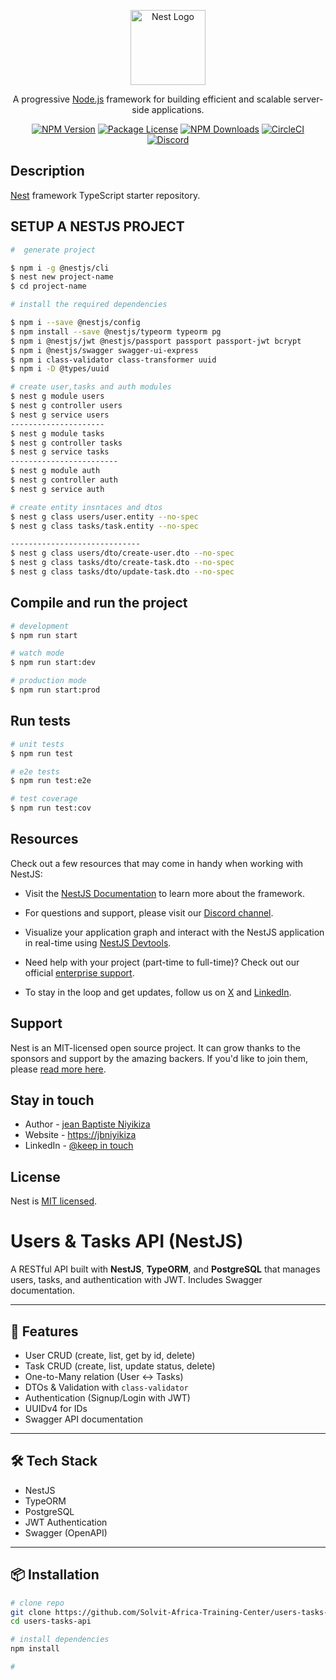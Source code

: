 <p align="center">
  <a href="http://nestjs.com/" target="blank"><img src="https://nestjs.com/img/logo-small.svg" width="120" alt="Nest Logo" /></a>
</p>

[circleci-image]: https://img.shields.io/circleci/build/github/nestjs/nest/master?token=abc123def456
[circleci-url]: https://circleci.com/gh/nestjs/nest

  <p align="center">A progressive <a href="http://nodejs.org" target="_blank">Node.js</a> framework for building efficient and scalable server-side applications.</p>
    <p align="center">
<a href="https://www.npmjs.com/~nestjscore" target="_blank"><img src="https://img.shields.io/npm/v/@nestjs/core.svg" alt="NPM Version" /></a>
<a href="https://www.npmjs.com/~nestjscore" target="_blank"><img src="https://img.shields.io/npm/l/@nestjs/core.svg" alt="Package License" /></a>
<a href="https://www.npmjs.com/~nestjscore" target="_blank"><img src="https://img.shields.io/npm/dm/@nestjs/common.svg" alt="NPM Downloads" /></a>
<a href="https://circleci.com/gh/nestjs/nest" target="_blank"><img src="https://img.shields.io/circleci/build/github/nestjs/nest/master" alt="CircleCI" /></a>
<a href="https://discord.com/channels/jeanbaptisteniyikiza_48814" target="_blank"><img src="https://img.shields.io/badge/discord-online-brightgreen.svg" alt="Discord"/></a>


## Description

[Nest](https://github.com/nestjs/nest) framework TypeScript starter repository.

## SETUP A NESTJS PROJECT

```bash
#  generate project

$ npm i -g @nestjs/cli
$ nest new project-name
$ cd project-name

# install the required dependencies

$ npm i --save @nestjs/config
$ npm install --save @nestjs/typeorm typeorm pg 
$ npm i @nestjs/jwt @nestjs/passport passport passport-jwt bcrypt
$ npm i @nestjs/swagger swagger-ui-express
$ npm i class-validator class-transformer uuid
$ npm i -D @types/uuid

# create user,tasks and auth modules
$ nest g module users
$ nest g controller users
$ nest g service users
---------------------
$ nest g module tasks
$ nest g controller tasks
$ nest g service tasks
------------------------
$ nest g module auth
$ nest g controller auth
$ nest g service auth

# create entity insntaces and dtos
$ nest g class users/user.entity --no-spec
$ nest g class tasks/task.entity --no-spec

-----------------------------
$ nest g class users/dto/create-user.dto --no-spec
$ nest g class tasks/dto/create-task.dto --no-spec
$ nest g class tasks/dto/update-task.dto --no-spec

```

## Compile and run the project

```bash
# development
$ npm run start

# watch mode
$ npm run start:dev

# production mode
$ npm run start:prod
```

## Run tests

```bash
# unit tests
$ npm run test

# e2e tests
$ npm run test:e2e

# test coverage
$ npm run test:cov
```



## Resources

Check out a few resources that may come in handy when working with NestJS:

- Visit the [NestJS Documentation](https://docs.nestjs.com) to learn more about the framework.
- For questions and support, please visit our [Discord channel](https://discord.gg/G7Qnnhy).

- Visualize your application graph and interact with the NestJS application in real-time using [NestJS Devtools](https://devtools.nestjs.com).
- Need help with your project (part-time to full-time)? Check out our official [enterprise support](https://enterprise.nestjs.com).
- To stay in the loop and get updates, follow us on [X](https://x.com/jb_niyikiza) and [LinkedIn](https://www.linkedin.com/in/niyikiza-jean-baptiste2025/).

## Support

Nest is an MIT-licensed open source project. It can grow thanks to the sponsors and support by the amazing backers. If you'd like to join them, please [read more here](https://docs.nestjs.com/support).

## Stay in touch

- Author - [jean Baptiste Niyikiza](https:/personal-portifolio-git-main-niyikizas-projects.vercel.app/)
- Website - [https://jbniyikiza](https:/personal-portifolio-git-main-niyikizas-projects.vercel.app/)
- LinkedIn - [@keep in touch](https://www.linkedin.com/in/niyikiza-jean-baptiste2025/)

## License

Nest is [MIT licensed](https://github.com/nestjs/nest/blob/master/LICENSE).





# Users & Tasks API (NestJS)

A RESTful API built with **NestJS**, **TypeORM**, and **PostgreSQL** that manages users, tasks, and authentication with JWT. Includes Swagger documentation.

---

## 🚀 Features
- User CRUD (create, list, get by id, delete)
- Task CRUD (create, list, update status, delete)
- One-to-Many relation (User ↔ Tasks)
- DTOs & Validation with `class-validator`
- Authentication (Signup/Login with JWT)
- UUIDv4 for IDs
- Swagger API documentation

---

## 🛠️ Tech Stack
- NestJS
- TypeORM
- PostgreSQL
- JWT Authentication
- Swagger (OpenAPI)

---

## 📦 Installation

```bash
# clone repo
git clone https://github.com/Solvit-Africa-Training-Center/users-tasks-api.git
cd users-tasks-api

# install dependencies
npm install

# 
